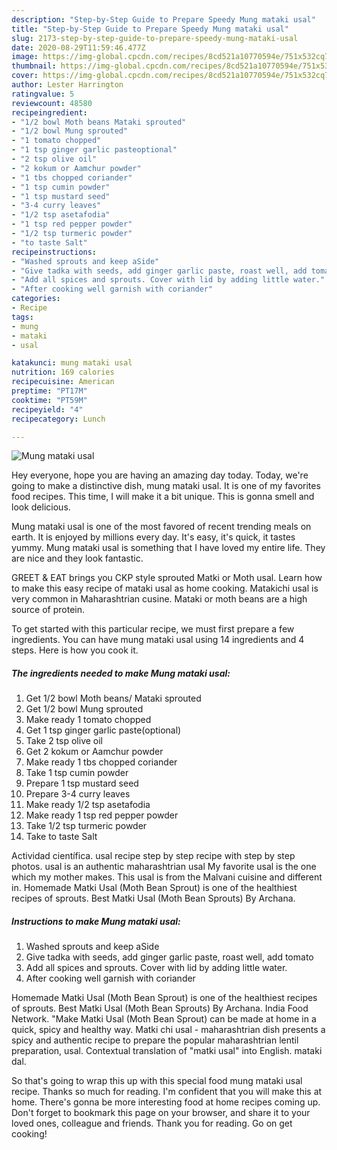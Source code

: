 ```yaml
---
description: "Step-by-Step Guide to Prepare Speedy Mung mataki usal"
title: "Step-by-Step Guide to Prepare Speedy Mung mataki usal"
slug: 2173-step-by-step-guide-to-prepare-speedy-mung-mataki-usal
date: 2020-08-29T11:59:46.477Z
image: https://img-global.cpcdn.com/recipes/8cd521a10770594e/751x532cq70/mung-mataki-usal-recipe-main-photo.jpg
thumbnail: https://img-global.cpcdn.com/recipes/8cd521a10770594e/751x532cq70/mung-mataki-usal-recipe-main-photo.jpg
cover: https://img-global.cpcdn.com/recipes/8cd521a10770594e/751x532cq70/mung-mataki-usal-recipe-main-photo.jpg
author: Lester Harrington
ratingvalue: 5
reviewcount: 48580
recipeingredient:
- "1/2 bowl Moth beans Mataki sprouted"
- "1/2 bowl Mung sprouted"
- "1 tomato chopped"
- "1 tsp ginger garlic pasteoptional"
- "2 tsp olive oil"
- "2 kokum or Aamchur powder"
- "1 tbs chopped coriander"
- "1 tsp cumin powder"
- "1 tsp mustard seed"
- "3-4 curry leaves"
- "1/2 tsp asetafodia"
- "1 tsp red pepper powder"
- "1/2 tsp turmeric powder"
- "to taste Salt"
recipeinstructions:
- "Washed sprouts and keep aSide"
- "Give tadka with seeds, add ginger garlic paste, roast well, add tomato"
- "Add all spices and sprouts. Cover with lid by adding little water."
- "After cooking well garnish with coriander"
categories:
- Recipe
tags:
- mung
- mataki
- usal

katakunci: mung mataki usal 
nutrition: 169 calories
recipecuisine: American
preptime: "PT17M"
cooktime: "PT59M"
recipeyield: "4"
recipecategory: Lunch

---
```



![Mung mataki usal](https://img-global.cpcdn.com/recipes/8cd521a10770594e/751x532cq70/mung-mataki-usal-recipe-main-photo.jpg)

Hey everyone, hope you are having an amazing day today. Today, we're going to make a distinctive dish, mung mataki usal. It is one of my favorites food recipes. This time, I will make it a bit unique. This is gonna smell and look delicious.

Mung mataki usal is one of the most favored of recent trending meals on earth. It is enjoyed by millions every day. It's easy, it's quick, it tastes yummy. Mung mataki usal is something that I have loved my entire life. They are nice and they look fantastic.

GREET &amp; EAT brings you CKP style sprouted Matki or Moth usal. Learn how to make this easy recipe of mataki usal as home cooking. Matakichi usal is very common in Maharashtrian cusine. Mataki or moth beans are a high source of protein.


To get started with this particular recipe, we must first prepare a few ingredients. You can have mung mataki usal using 14 ingredients and 4 steps. Here is how you cook it.

<!--inarticleads1-->

##### The ingredients needed to make Mung mataki usal:

1. Get 1/2 bowl Moth beans/ Mataki sprouted
1. Get 1/2 bowl Mung sprouted
1. Make ready 1 tomato chopped
1. Get 1 tsp ginger garlic paste(optional)
1. Take 2 tsp olive oil
1. Get 2 kokum or Aamchur powder
1. Make ready 1 tbs chopped coriander
1. Take 1 tsp cumin powder
1. Prepare 1 tsp mustard seed
1. Prepare 3-4 curry leaves
1. Make ready 1/2 tsp asetafodia
1. Make ready 1 tsp red pepper powder
1. Take 1/2 tsp turmeric powder
1. Take to taste Salt


Actividad científica. usal recipe step by step recipe with step by step photos. usal is an authentic maharashtrian usal My favorite usal is the one which my mother makes. This usal is from the Malvani cuisine and different in. Homemade Matki Usal (Moth Bean Sprout) is one of the healthiest recipes of sprouts. Best Matki Usal (Moth Bean Sprouts) By Archana. 

<!--inarticleads2-->

##### Instructions to make Mung mataki usal:

1. Washed sprouts and keep aSide
1. Give tadka with seeds, add ginger garlic paste, roast well, add tomato
1. Add all spices and sprouts. Cover with lid by adding little water.
1. After cooking well garnish with coriander


Homemade Matki Usal (Moth Bean Sprout) is one of the healthiest recipes of sprouts. Best Matki Usal (Moth Bean Sprouts) By Archana. India Food Network. &#34;Make Matki Usal (Moth Bean Sprout) can be made at home in a quick, spicy and healthy way. Matki chi usal - maharashtrian dish presents a spicy and authentic recipe to prepare the popular maharashtrian lentil preparation, usal. Contextual translation of &#34;matki usal&#34; into English. mataki dal. 

So that's going to wrap this up with this special food mung mataki usal recipe. Thanks so much for reading. I'm confident that you will make this at home. There's gonna be more interesting food at home recipes coming up. Don't forget to bookmark this page on your browser, and share it to your loved ones, colleague and friends. Thank you for reading. Go on get cooking!
